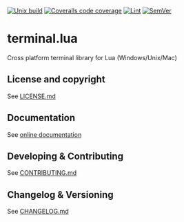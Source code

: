 [![Unix build](https://img.shields.io/github/actions/workflow/status/lunarmodules/terminal.lua/unix_build.yml?branch=main&label=Unix%20build&logo=linux)](https://github.com/lunarmodules/terminal.lua/actions/workflows/unix_build.yml)
[![Coveralls code coverage](https://img.shields.io/coveralls/github/lunarmodules/terminal.lua?logo=coveralls)](https://coveralls.io/github/lunarmodules/terminal.lua)
[![Lint](https://github.com/lunarmodules/terminal.lua/workflows/Lint/badge.svg)](https://github.com/lunarmodules/terminal.lua/actions/workflows/lint.yml)
[![SemVer](https://img.shields.io/github/v/tag/lunarmodules/terminal.lua?color=brightgreen&label=SemVer&logo=semver&sort=semver)](CHANGELOG.md)

# terminal.lua

Cross platform terminal library for Lua (Windows/Unix/Mac)

## License and copyright

See [LICENSE.md](LICENSE.md)

## Documentation

See [online documentation](https://lunarmodules.github.io/terminal.lua/)

## Developing & Contributing

See [CONTRIBUTING.md](CONTRIBUTING.md)

## Changelog & Versioning

See [CHANGELOG.md](CHANGELOG.md)
